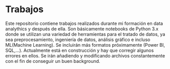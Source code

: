 # Trabajos
Este repositorio contiene trabajos realizados durante mi formación en data analythics y después de ella.
Son básicamente notebooks de Python 3.x donde se utilizan una variedad de herramientas para el tratado de datos, ya sea  preprocesamiento, ingeniería de datos,
análisis gráfico e incluso ML(Machine Learning). Se incluirán más formatos próximamente (Power BI, SQL,...).
Actualmente está en construcción y hay que corregir algunos errores en ellos.
Se irán añadiendo y modificando archivos constantemente con el fin de conseguir un buen background.
